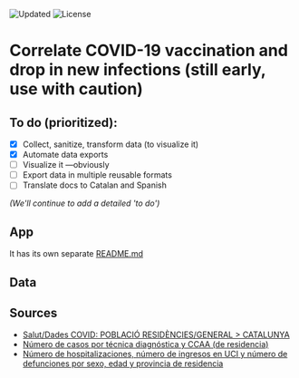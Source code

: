 <!-- ![Generate data daily](https://img.shields.io/github/workflow/status/fndvit/covid-vaccination-tracker/Generate%20data%20daily?label=generate-data)
![Deploy to GitHub pages](https://img.shields.io/github/workflow/status/fndvit/covid-vaccination-tracker/Deploy%20to%20GitHub%20Pages?label=deploy) -->
![Updated](https://img.shields.io/github/last-commit/fndvit/covid-vaccination-tracker)
![License](https://img.shields.io/github/license/fndvit/covid-vaccination-tracker)

# Correlate COVID-19 vaccination and drop in new infections (still early, use with caution)
<!-- [**The project is live here!!**](https://vacunas.fndvit.org/) -->

## To do (prioritized):

- [x] Collect, sanitize, transform data (to visualize it)
- [x] Automate data exports
- [ ] Visualize it —obviously
- [ ] Export data in multiple reusable formats
- [ ] Translate docs to Catalan and Spanish

*(We'll continue to add a detailed 'to do')*

## App
It has its own separate [README.md](https://github.com/fndvit/covid-vaccine-effects-tracker/tree/main/app)

## Data


## Sources
* [Salut/Dades COVID: POBLACIÓ RESIDÈNCIES/GENERAL > CATALUNYA](https://dadescovid.cat/descarregues)
* [Número de casos por técnica diagnóstica y CCAA (de residencia)](https://cnecovid.isciii.es/covid19/resources/casos_tecnica_ccaa.csv)
* [Número de hospitalizaciones, número de ingresos en UCI y número de defunciones por sexo, edad y provincia de residencia](https://cnecovid.isciii.es/covid19/resources/casos_hosp_uci_def_sexo_edad_provres.csv)

